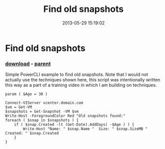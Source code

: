 ﻿---
pid:            4188
poster:         ivecababy
title:          Find old snapshots
date:           2013-05-29 15:19:02
format:         posh
parent:         1548
parent:         1548

---

# Find old snapshots

### [download](4188.ps1) - [parent](1548.md)

Simple PowerCLI example to find old snapshots. Note that I would not actually use the techniques shown here, this script was intentionally written this way as a part of a training video in which I am building on techniques.

```posh
param ( $Age = 30 )

Connect-VIServer vcenter.domain.com
$vm = Get-VM
$snapshots = Get-Snapshot -VM $vm
Write-Host -ForegroundColor Red "Old snapshots found:"
foreach ( $snap in $snapshots ) {
	if ( $snap.Created -lt (Get-Date).AddDays( -$Age ) ) {
		Write-Host "Name: " $snap.Name "  Size: " $snap.SizeMB "  Created: " $snap.Created
	}
}
```
